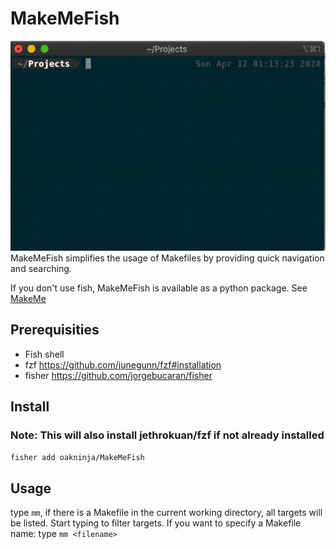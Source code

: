 # MakeMeFish
[![Demo](https://github.com/OakNinja/MakeMeFish/raw/master/docs/mmf.gif)](https://github.com/OakNinja/MakeMeFish/raw/master/docs/mmf.gif)
MakeMeFish simplifies the usage of Makefiles by providing quick navigation and searching.

If you don't use fish, MakeMeFish is available as a python package. See [MakeMe](https://github.com/OakNinja/MakeMe/)

## Prerequisities
* Fish shell
* fzf https://github.com/junegunn/fzf#installation
* fisher https://github.com/jorgebucaran/fisher

## Install 
### Note: This will also install jethrokuan/fzf if not already installed
`fisher add oakninja/MakeMeFish`

## Usage
type `mm`, if there is a Makefile in the current working directory, all targets will be listed. Start typing to filter targets.
If you want to specify a Makefile name:
type `mm <filename>`

